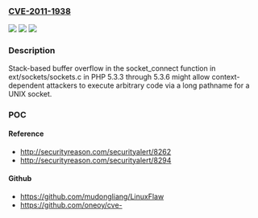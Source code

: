 ### [CVE-2011-1938](https://cve.mitre.org/cgi-bin/cvename.cgi?name=CVE-2011-1938)
![](https://img.shields.io/static/v1?label=Product&message=n%2Fa&color=blue)
![](https://img.shields.io/static/v1?label=Version&message=n%2Fa&color=blue)
![](https://img.shields.io/static/v1?label=Vulnerability&message=n%2Fa&color=brighgreen)

### Description

Stack-based buffer overflow in the socket_connect function in ext/sockets/sockets.c in PHP 5.3.3 through 5.3.6 might allow context-dependent attackers to execute arbitrary code via a long pathname for a UNIX socket.

### POC

#### Reference
- http://securityreason.com/securityalert/8262
- http://securityreason.com/securityalert/8294

#### Github
- https://github.com/mudongliang/LinuxFlaw
- https://github.com/oneoy/cve-


